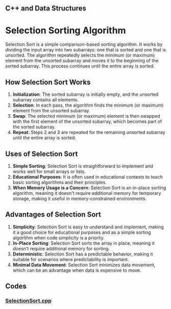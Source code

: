 ## C++ and Data Structures 
# Selection Sorting Algorithm
Selection Sort is a simple comparison-based sorting algorithm. It works by dividing the input array into two subarrays: one that is sorted and one that is unsorted. The algorithm repeatedly selects the minimum (or maximum) element from the unsorted subarray and moves it to the beginning of the sorted subarray. This process continues until the entire array is sorted.

## How Selection Sort Works
1. **Initialization**: The sorted subarray is initially empty, and the unsorted subarray contains all elements.
1. **Selection**: In each pass, the algorithm finds the minimum (or maximum) element from the unsorted subarray.
1. **Swap**: The selected minimum (or maximum) element is then swapped with the first element of the unsorted subarray, which becomes part of the sorted subarray.
1. **Repeat**: Steps 2 and 3 are repeated for the remaining unsorted subarray until the entire array is sorted.

## Uses of Selection Sort
1. **Simple Sorting**: Selection Sort is straightforward to implement and works well for small arrays or lists.
1. **Educational Purposes**: It is often used in educational contexts to teach basic sorting algorithms and their principles.
1. **When Memory Usage is a Concern**: Selection Sort is an in-place sorting algorithm, meaning it doesn't require additional memory for temporary storage, making it useful in memory-constrained environments.

## Advantages of Selection Sort
1. **Simplicity**: Selection Sort is easy to understand and implement, making it a good choice for educational purposes and as a simple sorting algorithm when code simplicity is a priority.
1. **In-Place Sorting**: Selection Sort sorts the array in place, meaning it doesn't require additional memory for sorting.
1. **Deterministic**: Selection Sort has a predictable behavior, making it suitable for scenarios where predictability is important.
1. **Minimal Data Movement**: Selection Sort minimizes data movement, which can be an advantage when data is expensive to move.

## Codes
### [SelectionSort.cpp](https://github.com/Nithish-1804/Selection-Sort/blob/main/SelectionSort%20(19-10).cpp)
